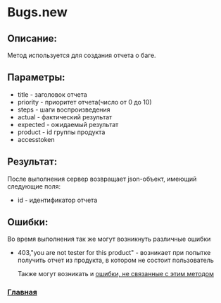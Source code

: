 # Bugs.new

## Описание:
Метод используется для создания отчета о баге.

## Параметры:
* title - заголовок отчета
* priority - приоритет отчета(число от 0 до 10)
* steps - шаги воспроизведения
* actual - фактический результат
* expected - ожидаемый результат
* product - id группы продукта
* accesstoken

## Результат:
После выполнения сервер возвращает json-объект, имеющий следующие поля:
* id - идентификатор отчета

## Ошибки:
Во время выполнения так же могут возникнуть различные ошибки
* 403,"you are not tester for this product" - возникает при попытке получить отчет из продукта, в котором не состоит пользователь

    Также могут возникать и [ошибки, не связанные с этим методом](errors.md "Список ошибок")

### [Главная](../docs.md "Главная страница документации")